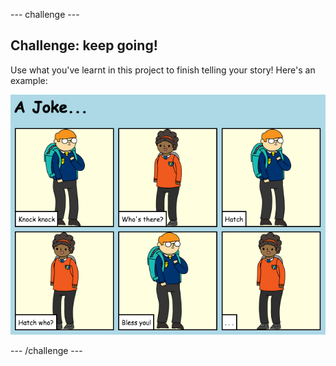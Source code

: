 \--- challenge \---

## Challenge: keep going!

Use what you've learnt in this project to finish telling your story! Here's an example:

![captura de pantalla](images/story-final.png)

\--- /challenge \---